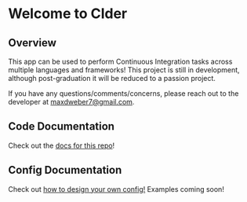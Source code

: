 # Welcome to CIder

## Overview

This app can be used to perform Continuous Integration tasks across multiple languages and frameworks!
This project is still in development, although post-graduation it will be reduced to a passion project.

If you have any questions/comments/concerns, please reach out to the developer at [maxdweber7@gmail.com](maxdweber7@gmail.com).

## Code Documentation

Check out the [docs for this repo](https://max1mus7.github.io/cider-app/cider/)!

## Config Documentation

Check out [how to design your own config!](https://github.com/Max1mus7/cider-app/blob/dev/config_help.md)
Examples coming soon!
